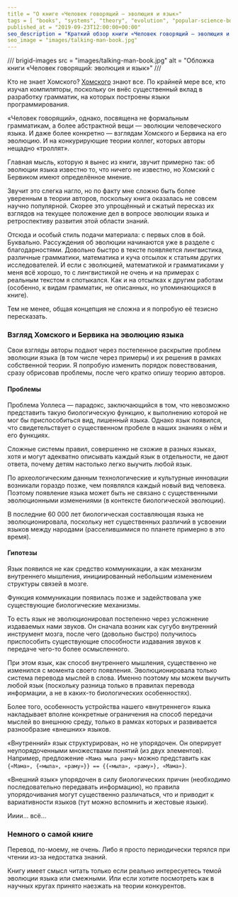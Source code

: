 ```yaml
---
title = "О книге «Человек говорящий — эволюция и язык»"
tags = [ "books", "systems", "theory", "evolution", "popular-science-books"]
published_at = "2019-09-23T12:00:00+00:00"
seo_description = "Краткий обзор книги «Человек говорящий — эволюция и язык». Гипотеза: язык появился не как средство коммуникации, а как механизм внутреннего мышления."
seo_image = "images/talking-man-book.jpg"
---
```


/// brigid-images
src = "images/talking-man-book.jpg"
alt = "Обложка книги «Человек говорящий: эволюция и язык»"
///

Кто не знает Хомского? [Хомского](https://ru.wikipedia.org/wiki/Хомский,_Ноам) знают все. По крайней мере все, кто изучал компиляторы, поскольку он внёс существенный вклад в разработку грамматик, на которых построены языки программирования.

«Человек говорящий», однако, посвящена не формальным грамматикам, а более абстрактной вещи — эволюции человеческого языка. И даже более конкретно — взглядам Хомского и Бервика на его эволюцию. И на конкурирующие теории коллег, которых авторы нещадно «троллят».

Главная мысль, которую я вынес из книги, звучит примерно так: об эволюции языка известно то, что ничего не известно, но Хомский c Бервиком имеют определённое мнение.

Звучит это слегка нагло, но по факту мне сложно быть более уверенным в теории авторов, поскольку книга оказалась не совсем научно популярной. Скорее это упрощённый и сжатый пересказ их взглядов на текущее положение дел в вопросе эволюции языка и ретроспективу развития этой области знаний.

Отсюда и особый стиль подачи материала: с первых слов в бой. Буквально. Рассуждения об эволюции начинаются уже в разделе с благодарностями. Довольно быстро в тексте появляется лингвистика, различные грамматики, математика и куча отсылок к статьям других исследователей. И если с эволюцией, математикой и грамматиками у меня всё хорошо, то с лингвистикой не очень и на примерах с реальным текстом я спотыкался. Как и на отсылках к другим работам (особенно, к видам грамматик, не описанных, но упоминающихся в книге).

Тем не менее, общая концепция не сложна и я попробую её тезисно пересказать.

<!-- more -->

### Взгляд Хомского и Бервика на эволюцию языка

Свои взгляды авторы подают через постепенное раскрытие проблем эволюции языка (в том числе через примеры) и их решения в рамках собственной теории. Я попробую изменить порядок повествования, сразу обрисовав проблемы, после чего кратко опишу теорию авторов.

#### Проблемы

Проблема Уоллеса — парадокс, заключающийся в том, что невозможно представить такую биологическую функцию, к выполнению которой не мог бы приспособиться вид, лишенный языка. Однако язык появился, что свидетельствует о существенном пробеле в наших знаниях о нём и его функциях.

Сложные системы правил, совершенно не схожие в разных языках, хотя и могут адекватно описывать каждый язык в отдельности, не дают ответа, почему детям настолько легко выучить любой язык.

По археологическим данным технологические и культурные инновации возникали гораздо позже, чем появлялся каждый новый вид человека. Поэтому появление языка может быть не связано с существенными эволюционными изменениями (в контексте биологической эволюции).

В последние 60 000 лет биологическая составляющая языка не эволюционировала, поскольку нет существенных различий в усвоении языков между народами (расселившимися по планете примерно в это время).

#### Гипотезы

Язык появился не как средство коммуникации, а как механизм внутреннего мышления, инициированный небольшим изменением структуры связей в мозге.

Функция коммуникации появилась позже и задействовала уже существующие биологические механизмы.

То есть язык не эволюционировал постепенно через усложнение издаваемых нами звуков. Он сначала возник как сугубо внутренний инструмент мозга, после чего (довольно быстро) получилось приспособить существующие способности издавания звуков к передаче чего-то более осмысленного.

При этом язык, как способ внутреннего мышления, существенно не изменился с момента своего появления. Эволюционировала только система перевода мыслей в слова. Именно поэтому мы можем выучить любой язык (поскольку разница только в правилах перевода информации, а не в каких-то биологических особенностях).

Более того, особенность устройства нашего «внутреннего» языка накладывает вполне конкретные ограничения на способ передачи мыслей во внешнюю среду, только в рамках которых и развивается разнообразие «внешних» языков.

«Внутренний» язык структурирован, но не упорядочен. Он оперирует неупорядоченными множествами понятий (из двух элементов). Например, предложение `«Мама мыла раму»` можно представить как `{«Мама», {«мыла», «раму»}} == {{«мыла», «раму»}, «Мама»}`.

«Внешний язык» упорядочен в силу биологических причин (необходимо последовательно передавать информацию), но правила упорядочивания могут существенно различаться, что и приводит к вариативности языков (тут можно вспомнить и жестовые языки).

Ииии… всё…

### Немного о самой книге

Перевод, по-моему, не очень. Либо я просто периодически терялся при чтении из-за недостатка знаний.

Книгу имеет смысл читать только если реально интересуетесь темой эволюции языка или смежными. Или если хотите посмотреть как в научных кругах принято наезжать на теории конкурентов.
